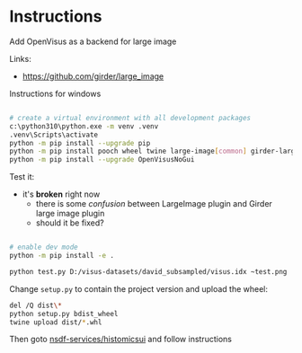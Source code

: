 # Instructions

Add OpenVisus as a backend for large image

Links:
- https://github.com/girder/large_image

Instructions for windows

```bash

# create a virtual environment with all development packages
c:\python310\python.exe -m venv .venv
.venv\Scripts\activate
python -m pip install --upgrade pip
python -m pip install pooch wheel twine large-image[common] girder-large-image 
python -m pip install --upgrade OpenVisusNoGui
```

Test it:
- it's **broken** right now
  - there is some *confusion* between LargeImage plugin and Girder large image plugin
  - should it be fixed? 

```bash

# enable dev mode
python -m pip install -e .

python test.py D:/visus-datasets/david_subsampled/visus.idx ~test.png
```

Change `setup.py` to contain the project version and upload the wheel:

```bash
del /Q dist\*
python setup.py bdist_wheel
twine upload dist/*.whl
```

Then goto [nsdf-services/histomicsui](https://github.com/nsdf-fabric/nsdf-services/blob/main/histomicsui/ReadMe.md) and follow instructions